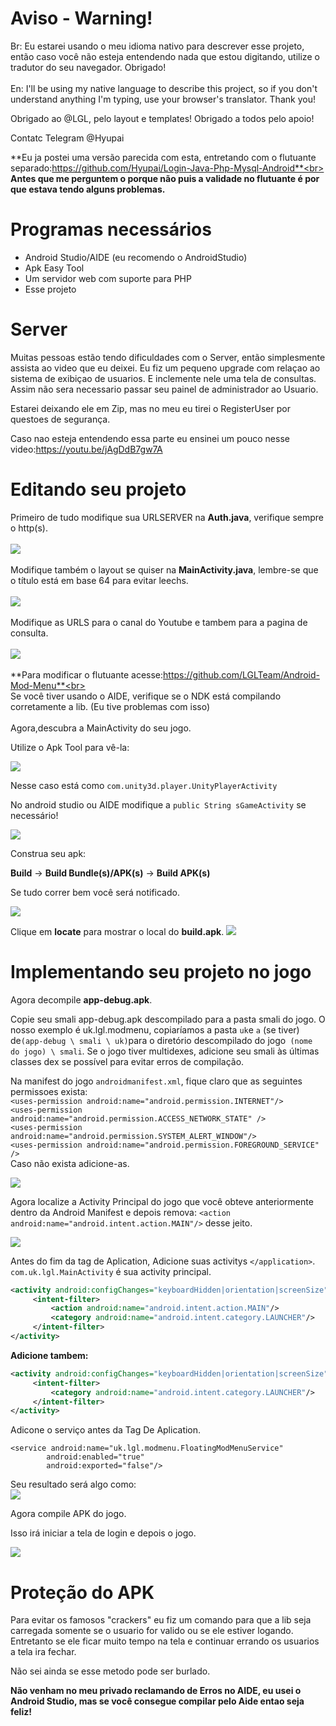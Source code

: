 # Aviso - Warning!
Br: Eu estarei usando o meu idioma nativo para descrever esse projeto, então caso você não esteja entendendo nada que estou digitando, utilize o tradutor do seu navegador. Obrigado!<br></br>
En: I'll be using my native language to describe this project, so if you don't understand anything I'm typing, use your browser's translator.  Thank you!

Obrigado ao @LGL, pelo layout e templates!
Obrigado a todos pelo apoio!

Contatc Telegram @Hyupai
 
 **Eu ja postei uma versão parecida com esta, entretando com o flutuante separado:https://github.com/Hyupai/Login-Java-Php-Mysql-Android**<br>
 **Antes que me perguntem o porque não puis a validade no flutuante é por que estava tendo alguns problemas.**
 
# Programas necessários
- Android Studio/AIDE (eu recomendo o AndroidStudio)
- Apk Easy Tool
- Um servidor web com suporte para PHP
- Esse projeto

# Server

Muitas pessoas estão tendo dificuldades com o Server, então simplesmente assista ao video que eu deixei.
Eu fiz um pequeno upgrade com relaçao ao sistema de exibiçao de usuarios. E inclemente nele uma tela de consultas. Assim não sera necessario passar seu painel de administrador ao Usuario.

Estarei deixando ele em Zip, mas no meu eu tirei o RegisterUser por questoes de segurança.

Caso nao esteja entendendo essa parte eu ensinei um pouco nesse video:https://youtu.be/jAgDdB7gw7A

# Editando seu projeto

Primeiro de tudo modifique sua URLSERVER na **Auth.java**, verifique sempre o http(s).<br><br>
![](https://i.imgur.com/5q2IDZX.png)<br></br>
Modifique também o layout se quiser na **MainActivity.java**, lembre-se que o título está em base 64 para evitar leechs.<br></br>
![](https://i.imgur.com/yb78gLU.png)<br></br>
Modifique as URLS para o canal do Youtube e tambem para a pagina de consulta.<br></br>
![](https://i.imgur.com/5q2IDZX.png)<br></br>
**Para modificar o flutuante acesse:https://github.com/LGLTeam/Android-Mod-Menu**<br></br>
Se você tiver usando o AIDE, verifique se o NDK está compilando corretamente a lib. (Eu tive problemas com isso)<br></br>
Agora,descubra a MainActivity do seu jogo.

Utilize o Apk Tool para vê-la:

![](https://i.imgur.com/JQdPjyZ.png)

Nesse caso está como `com.unity3d.player.UnityPlayerActivity`


No android studio ou AIDE modifique a `public String sGameActivity` se necessário!

![](https://i.imgur.com/KBBek2N.png)

Construa seu apk:

**Build** -> **Build Bundle(s)/APK(s)** -> **Build APK(s)**

Se tudo correr bem você será notificado.

![](https://i.imgur.com/WpSKV1L.png)

Clique em **locate** para mostrar o local do **build.apk**. 
![](https://i.imgur.com/wBTPSLi.png) 

# Implementando seu projeto no jogo

Agora decompile **app-debug.apk**.

Copie seu smali app-debug.apk descompilado para a pasta smali do jogo. O nosso exemplo é uk.lgl.modmenu, copiaríamos a pasta `uk`e `a` (se tiver) de` (app-debug \ smali \ uk) `para o diretório descompilado do jogo` (nome do jogo) \ smali`. Se o jogo tiver multidexes, adicione seu smali às últimas classes dex se possível para evitar erros de compilação.

Na manifest do jogo `androidmanifest.xml`, fique claro que as seguintes permissoes exista: <br>`<uses-permission android:name="android.permission.INTERNET"/>`<br>`<uses-permission android:name="android.permission.ACCESS_NETWORK_STATE" />`<br>
`<uses-permission android:name="android.permission.SYSTEM_ALERT_WINDOW"/>`<br>
`<uses-permission android:name="android.permission.FOREGROUND_SERVICE" />`<br>
Caso não exista adicione-as.


![](https://i.imgur.com/k0sLVUF.png)

Agora localize a Activity Principal do jogo que você obteve anteriormente dentro da Android Manifest e depois remova:
`<action android:name="android.intent.action.MAIN"/>` desse jeito.

![](https://i.imgur.com/z1RxPjc.png)

Antes do fim da tag de Aplication, Adicione suas activitys `</application>`. `com.uk.lgl.MainActivity` é sua activity principal.

```xml
<activity android:configChanges="keyboardHidden|orientation|screenSize" android:name="uk.lgl.modmenu.MainActivity" android:screenOrientation="portrait">
     <intent-filter>
         <action android:name="android.intent.action.MAIN"/>
         <category android:name="android.intent.category.LAUNCHER"/>
     </intent-filter>
</activity>
```
**Adicione tambem:**<br>
```xml
<activity android:configChanges="keyboardHidden|orientation|screenSize" android:name="uk.lgl.modmeny.MainActivity2" android:screenOrientation="portrait">
     <intent-filter>
         <category android:name="android.intent.category.LAUNCHER"/>
     </intent-filter>
</activity>
```


Adicone o serviço antes da Tag De Aplication.

```
<service android:name="uk.lgl.modmenu.FloatingModMenuService"
        android:enabled="true"
        android:exported="false"/>
```

   Seu resultado será algo como:<br>
![](https://i.imgur.com/rw0hawa.png)


Agora compile APK do jogo.

Isso irá iniciar a tela de login e depois o jogo.

![](https://i.imgur.com/h0ZAn00.gif)

# Proteção do APK

Para evitar os famosos "crackers" eu fiz um comando para que a lib seja carregada somente se o usuario for valido ou se ele estiver logando.
Entretanto se ele ficar muito tempo na tela e continuar errando os usuarios a tela ira fechar.

Não sei ainda se esse metodo pode ser burlado.

**Não venham no meu privado reclamando de Erros no AIDE, eu usei o Android Studio, mas se você consegue compilar pelo Aide entao seja feliz!**




